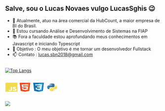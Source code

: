 ## Salve, sou o Lucas Novaes vulgo LucasSghis 😉

- 🔭 Atualmente, atuo na área comercial da HubCount, a maior empresa de BI do Brasil.
- 🌱 Estou cursando Análise e Desenvolvimento de Sistemas na FIAP
- 📚 Fora a faculdade estou aprofundando meus conhecimentos em Javascript e iniciando Typescript
- 🎯 Objetivo : O meu objetivo é me tornar um desenvolvedor Fullstack
- 📫 Contato : lucas.sbn2018@gmail.com

##

[![Top Langs](https://github-readme-stats.vercel.app/api/top-langs/?username=LucasSghis&langs_count=8&layout=compact&theme=dark)](https://github.com/anuraghazra/github-readme-stats)



<div style="display: inline_block"><br>
  <img align="center" alt="Rafa-Js" height="30" width="40" src="https://raw.githubusercontent.com/devicons/devicon/master/icons/javascript/javascript-plain.svg">
  <img align="center" alt="Rafa-HTML" height="30" width="40" src="https://raw.githubusercontent.com/devicons/devicon/master/icons/html5/html5-original.svg">
  <img align="center" alt="Rafa-CSS" height="30" width="40" src="https://raw.githubusercontent.com/devicons/devicon/master/icons/css3/css3-original.svg">
  <img align="center" alt="Rafa-Python" height="30" width="40" src="https://raw.githubusercontent.com/devicons/devicon/master/icons/python/python-original.svg">
</div>

  ##
 
<div> 
  <a href="https://www.linkedin.com/in/lucas-santos-borges-de-novaes-97057620a" target="_blank"><img src="https://img.shields.io/badge/-LinkedIn-%230077B5?style=for-the-badge&logo=linkedin&logoColor=white" target="_blank"></a> 
</div>
